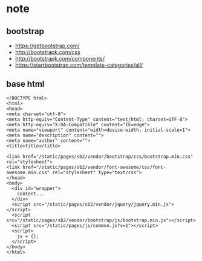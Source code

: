 # note

<!--
description = note
tag = programming, ui
-->

## bootstrap
- https://getbootstrap.com/
- http://bootstrapk.com/css
- http://bootstrapk.com/components/
- https://startbootstrap.com/template-categories/all/

## base html
```
<!DOCTYPE html>
<html>
<head>
<meta charset="utf-8">
<meta http-equiv="Content-Type" content="text/html; charset=UTF-8">
<meta http-equiv="X-UA-Compatible" content="IE=edge">
<meta name="viewport" content="width=device-width, initial-scale=1">
<meta name="description" content="">
<meta name="author" content="">
<title>title</title>

<link href="/static/pages/sb2/vendor/bootstrap/css/bootstrap.min.css" rel="stylesheet">
<link href="/static/pages/sb2/vendor/font-awesome/css/font-awesome.min.css" rel="stylesheet" type="text/css">
</head>
<body>
  <div id="wrapper">
    content...
  </div>
  <script src="/static/pages/sb2/vendor/jquery/jquery.min.js"></script>
  <script src="/static/pages/sb2/vendor/bootstrap/js/bootstrap.min.js"></script>
  <script src="/static/pages/js/common.js?v=1"></script>
  <script>
    js = {};
  </script>
</body>
</html>
```

